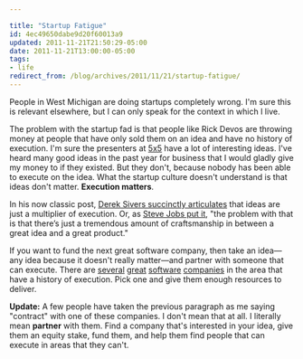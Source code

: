 ```yaml
---

title: "Startup Fatigue"
id: 4ec49650dabe9d20f60013a9
updated: 2011-11-21T21:50:29-05:00
date: 2011-11-21T13:00:00-05:00
tags:
- life
redirect_from: /blog/archives/2011/11/21/startup-fatigue/
---
```


People in West Michigan are doing startups completely wrong. I'm sure this is relevant elsewhere, but I can only speak for the context in which I live.

The problem with the startup fad is that people like Rick Devos are throwing money at people that have only sold them on an idea and have no history of execution. I'm sure the presenters at [5x5](http://5x5night.com/) have a lot of interesting ideas. I've heard many good ideas in the past year for business that I would gladly give my money to if they existed. But they don't, because nobody has been able to execute on the idea. What the startup culture doesn't understand is that ideas don't matter. **Execution matters**.

In his now classic post, [Derek Sivers succinctly articulates](http://www.oreillynet.com/onlamp/blog/2005/08/ideas_are_just_a_multiplier_of.html) that ideas are just a multiplier of execution. Or, as [Steve Jobs put it](http://tech.fortune.cnn.com/2011/11/11/steve-jobs-the-parable-of-the-stones/), "the problem with that is that there’s just a tremendous amount of craftsmanship in between a great idea and a great product."

If you want to fund the next great software company, then take an idea—any idea because it doesn't really matter—and partner with someone that can execute. There are [several](http://www.mattblodgett.com/2007/03/software-consulting-companies-in-grand.html) [great](http://www.atomicobject.com/) [software](http://collectiveidea.com) [companies](http://mutuallyhuman.com) in the area that have a history of execution. Pick one and give them enough resources to deliver.

**Update:** A few people have taken the previous paragraph as me saying "contract" with one of these companies. I don't mean that at all. I literally mean **partner** with them. Find a company that's interested in your idea, give them an equity stake, fund them, and help them find people that can execute in areas that they can't.
